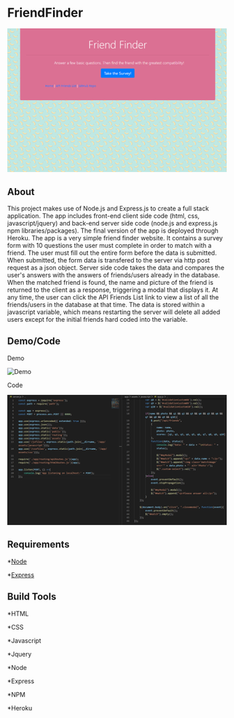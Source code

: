 # FriendFinder

![Screenshot](/app/assets/images/screenshot.png)

## About

This project makes use of Node.js and Express.js to create a full stack application. The app includes front-end client side code (html, css, javascript/jquery) and back-end server side code (node.js and express.js npm libraries/packages). The final version of the app is deployed through Heroku. The app is a very simple friend finder website. It contains a survey form with 10 questions the user must complete in order to match with a friend. The user must fill out the entire form before the data is submitted. When submitted, the form data is transfered to the server via http post request as a json object. Server side code takes the data and compares the user's answers with the answers of friends/users already in the database. When the matched friend is found, the name and picture of the friend is returned to the client as a response, triggering a modal that displays it. At any time, the user can click the API Friends List link to view a list of all the friends/users in the database at that time. The data is stored within a javascript variable, which means restarting the server will delete all added users except for the initial friends hard coded into the variable.

## Demo/Code

Demo

![Demo](https://aqueous-falls-82583.herokuapp.com/)

Code

![Code](/app/assets/images/code.png)

## Requirements

*[Node](https://nodejs.org/en/)

*[Express](https://expressjs.com/)

## Build Tools

*HTML

*CSS

*Javascript

*Jquery

*Node

*Express

*NPM

*Heroku